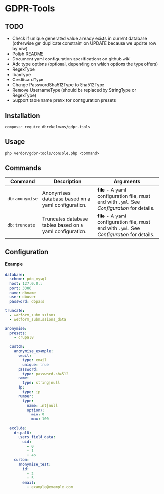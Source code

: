 # GDPR-Tools

## TODO
* Check if unique generated value already exists in current database (otherwise get duplicate constraint on UPDATE because we update row by row)
* Polish README
* Document yaml configuration specifications on github wiki
* Add type options (optional, depending on which options the type offers)
* RegexType
* IbanType
* CreditcardType
* Change PasswordSha512Type to Sha512Type
* Remove UsernameType (should be replaced by StringType or RegexType)
* Support table name prefix for configuration presets

## Installation
```
composer require dbrekelmans/gdpr-tools
```

## Usage
```
php vendor/gdpr-tools/console.php <command>
```


## Commands

| Command | Description | Arguments |
| --- | --- | --- |
| `db:anonymise` | Anonymises database based on a yaml configuration. | __file__ - A yaml configuration file, must end with `.yml`. See _Configuration_ for details. |
| `db:truncate` | Truncates database tables based on a yaml configuration. | __file__ - A yaml configuration file, must end with `.yml`. See _Configuration_ for details. |

## Configuration

#### Example
```yaml
database:
  scheme: pdo_mysql
  host: 127.0.0.1
  port: 3306
  name: dbname
  user: dbuser
  password: dbpass

truncate:
  - webform_submissions
  - webform_submissions_data

anonymise:
  presets:
    - drupal8
  
  custom:
    anonymise_example:
      email:
        type: email
        unique: true
      password:
        type: password-sha512
      name:
        type: string|null
      ip:
        type: ip
      number:
        type:
          name: int|null
          options:
            min: 0
            max: 100
        
  exclude:
    drupal8:
      users_field_data:
        uid:
          - 0
          - 1
          - 46
    custom:
      anonymise_test:
        id:
          - 2
          - 5
        email:
          - example@example.com
```
